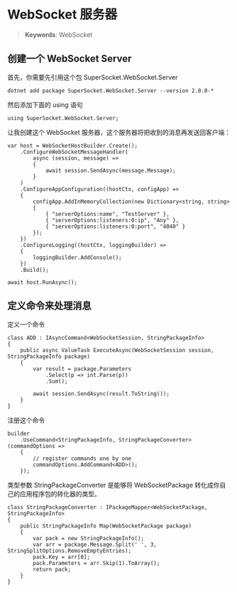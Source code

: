 # WebSocket 服务器

> __Keywords__: WebSocket

## 创建一个 WebSocket Server

首先，你需要先引用这个包 SuperSocket.WebSocket.Server

    dotnet add package SuperSocket.WebSocket.Server --version 2.0.0-*

然后添加下面的 using 语句

    using SuperSocket.WebSocket.Server;


让我创建这个 WebSocket 服务器，这个服务器将把收到的消息再发送回客户端：


    var host = WebSocketHostBuilder.Create();
        .ConfigureWebSocketMessageHandler(
            async (session, message) =>
            {
                await session.SendAsync(message.Message);
            }
        )
        .ConfigureAppConfiguration((hostCtx, configApp) =>
        {
            configApp.AddInMemoryCollection(new Dictionary<string, string>
            {
                { "serverOptions:name", "TestServer" },
                { "serverOptions:listeners:0:ip", "Any" },
                { "serverOptions:listeners:0:port", "4040" }
            });
        })
        .ConfigureLogging((hostCtx, loggingBuilder) =>
        {
            loggingBuilder.AddConsole();
        })
        .Build();

    await host.RunAsync();



## 定义命令来处理消息

定义一个命令

    class ADD : IAsyncCommand<WebSocketSession, StringPackageInfo>
    {
        public async ValueTask ExecuteAsync(WebSocketSession session, StringPackageInfo package)
        {
            var result = package.Parameters
                .Select(p => int.Parse(p))
                .Sum();

            await session.SendAsync(result.ToString());
        }
    }

注册这个命令

    builder
        .UseCommand<StringPackageInfo, StringPackageConverter>(commandOptions =>
        {
            // register commands one by one
            commandOptions.AddCommand<ADD>();
        });


类型参数 StringPackageConverter 是能够将 WebSocketPackage 转化成你自己的应用程序包的转化器的类型。

    class StringPackageConverter : IPackageMapper<WebSocketPackage, StringPackageInfo>
    {
        public StringPackageInfo Map(WebSocketPackage package)
        {
            var pack = new StringPackageInfo();
            var arr = package.Message.Split(' ', 3, StringSplitOptions.RemoveEmptyEntries);
            pack.Key = arr[0];
            pack.Parameters = arr.Skip(1).ToArray();
            return pack;
        }
    }
